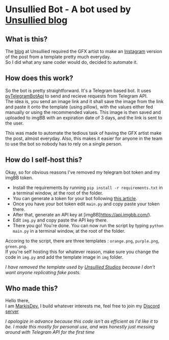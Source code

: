 # Unsullied Bot - A bot used by [Unsullied blog](https://blog.unsullied.xyz)
## What is this?
The [blog](https://blog.unsullied.xyz) at Unsullied required the GFX artist to make an [Instagram](https://instagram.com/unsulliedstudios)
version of the post from a template pretty much everyday.  
So I did what any sane coder would do, decided to automate it.

## How does this work?
So the bot is pretty straightforward. It's a Telegram based bot. It uses [pyTelegramBotApi](https://github.com/eternnoir/pyTelegramBotAPI) to send and recieve requests from Telegram API.  
The idea is, you send an image link and it shall save the image from the link and paste it onto the template (using pillow), with the values either fed manually or using the recommended values. This image is then saved and uploaded to imgBB with an expiration date of 3 days, and the link is sent to the user.  

This was made to automate the tedious task of having the GFX artist make the post, almost everyday. Also, this makes it easier for anyone in the team to use the bot so nobody has to rely on a single person.

## How do I self-host this?
Okay, so for obvious reasons I've removed my telegram bot token and my imgBB token.  
- Install the requirements by running `pip install -r requirements.txt` in a terminal window, at the root of the folder.
- You can generate a token for your bot following [this article](https://www.siteguarding.com/en/how-to-get-telegram-bot-api-token).  
- Once you have your bot token edit ``main.py`` and copy paste your token there.
- After that, generate an API key at [imgBB]https://api.imgbb.com/).
- Edit ``img.py`` and copy paste the API key there.
- There you go! You're done. You can now run the script by typing `python main.py` in a terminal window, at the root of the folder.

Accoring to the script, there are three templates : `orange.png`, `purple.png`, `green.png`.  
If you're self hosting this for whatever reason, make sure you change the code in `img.py` and add the template image in `img` folder.

_I have removed the template used by [Unsullied Studios](https://instagram.com/unsulliedstudios) because I don't want anyone replicating fake posts._

## Who made this?
Hello there,  
I am [MarkisDev.](https://markis.dev)
I build whatever interests me, feel free to join my [Discord server](https://join.markis.dev)

_I apologize in advance because this code isn't as efficient as I'd like it to be. I made this mostly for personal use, and was honestly just messing around with Telegram API for the first time_
